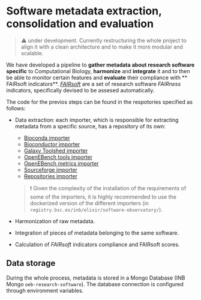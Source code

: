 # Software metadata extraction, consolidation and evaluation

> :warning: under development. 
> Currently restructuring the whole project to align it with a clean architecture and to make it more modular and scalable.

We have developed a pipeline to **gather metadata about research software specific** to Computational Biology, **harmonize** and **integrate** it and to then be able to monitor certain features and **evaluate** their compliance with ** FAIRsoft indicators**.  [*FAIRsoft*](https://github.com/inab/FAIRsoft_indicators) are a set of research software *FAIRness* indicators, specifically devised to be assesed automatically. 

The code for the previos steps can be found in the respotories specified as follows:

- Data extraction: each importer, which is responsible for extracting metadata from a specific source, has a repository of its own:
  - [Bioconda importer](https://gitlab.bsc.es/inb/elixir/software-observatory/bioconda-importer)
  - [Bioconductor importer](https://gitlab.bsc.es/inb/elixir/software-observatory/bioconductor-importer)
  - [Galaxy Toolshed importer](https://gitlab.bsc.es/inb/elixir/software-observatory/toolshed-importer)
  - [OpenEBench tools importer](https://gitlab.bsc.es/inb/elixir/software-observatory/opeb-tools-importer)
  - [OpenEBench metrics importer](https://gitlab.bsc.es/inb/elixir/software-observatory/opeb-metrics-importer)
  - [Sourceforge importer](https://gitlab.bsc.es/inb/elixir/software-observatory/sourceforge-importer)
  - [Repositories importer](https://gitlab.bsc.es/inb/elixir/software-observatory/respositories-importer) 

  > :exclamation: Given the complexity of the installation of the requirements of some of the importers, it is highly recommended to use the dockerized version of the different importers (in `registry.bsc.es/inb/elixir/software-observatory/`). 

- Harmonization of raw metadata.
- Integration of pieces of metadata belonging to the same software.
- Calculation of *FAIRsoft* indicators compliance and FAIRsoft scores.


## Data storage
During the whole process, metadata is stored in a Mongo Database (INB Mongo `oeb-research-software`). The database connection is configured through environment variables. 

